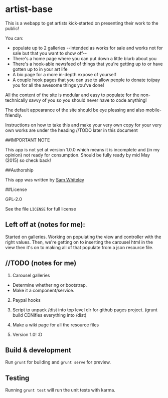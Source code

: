 # artist-base

This is a webapp to get artists kick-started on presenting their work to the
public!

You can:

- populate up to 2 galleries --intended as works for sale and
works not for sale but that you want to show off--
- There's a home page where you can put down a little blurb about you
- There's a hook-able newsfeed of things that you're getting up to or have
gotten up to in your art life
- A bio page for a more in-depth expose of yourself
- A couple hook pages that you can use to allow people to donate to/pay you for
all the awesome things you've done!

All the content of the site is modular and easy to populate for the
non-technically savvy of you so you should never have to code anything!

The default appearance of the site should be eye pleasing and also
mobile-friendly.

Instructions on how to take this and make your very own copy for your very own
works are under the heading //TODO later in this document

##IMPORTANT NOTE

This app is not yet at version 1.0.0 which means it is incomplete and (in my
opinion) not ready for consumption. Should be fully ready by mid May (2015) so
check back!

##Authorship

This app was written by [Sam Whiteley](https://github.com/sqash)

##License

GPL-2.0

See the file `LICENSE` for full license

## Left off at (notes for me):

Started on galleries. Working on populating the view and controller with the
right values. Then, we're getting on to inserting the carousel html in the view
then it's on to making all of that populate from a json resource file.

## //TODO (notes for me)

1. Carousel galleries
  - Determine whether ng or bootstrap.
  - Make it a component/service.

2. Paypal hooks

3. Script to unpack /dist into top level dir for github pages project. (grunt
  build CDNifies everything into /dist)

4. Make a wiki page for all the resource files

5. Version 1.0! :D

## Build & development

Run `grunt` for building and `grunt serve` for preview.

## Testing

Running `grunt test` will run the unit tests with karma.
